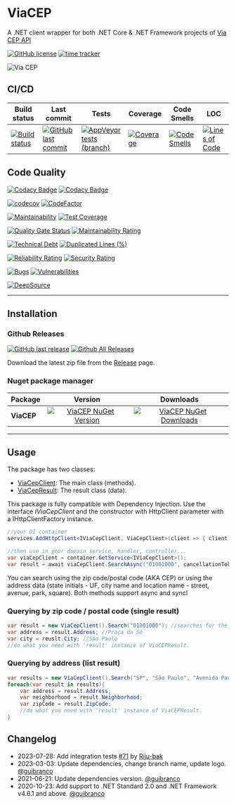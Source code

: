 # ViaCEP

A .NET client wrapper for both .NET Core & .NET Framework projects of [Via CEP API](https://viacep.com.br)

[![GitHub license](https://img.shields.io/github/license/guibranco/ViaCep)](https://github.com/guibranco/ViaCep)
[![time tracker](https://wakatime.com/badge/github/guibranco/ViaCEP.svg)](https://wakatime.com/badge/github/guibranco/ViaCEP)

![Via CEP](https://raw.githubusercontent.com/guibranco/viacep/main/logo.png)

## CI/CD

| Build status | Last commit | Tests | Coverage | Code Smells | LOC |
|--------------|-------------|-------|----------|-------------|-----|
| [![Build status](https://ci.appveyor.com/api/projects/status/9jnsy1e08jhyxl7j/branch/main?svg=true)](https://ci.appveyor.com/project/guibranco/ViaCEP) | [![GitHub last commit](https://img.shields.io/github/last-commit/guibranco/ViaCEP/main)](https://github.com/guibranco/ViaCEP) | [![AppVeyor tests (branch)](https://img.shields.io/appveyor/tests/guibranco/ViaCEP/main?compact_message)](https://ci.appveyor.com/project/guibranco/ViaCEP) | [![Coverage](https://sonarcloud.io/api/project_badges/measure?project=guibranco_ViaCEP\&metric=coverage)](https://sonarcloud.io/dashboard?id=guibranco_ViaCEP) | [![Code Smells](https://sonarcloud.io/api/project_badges/measure?project=guibranco_ViaCEP\&metric=code_smells)](https://sonarcloud.io/dashboard?id=guibranco_ViaCEP) | [![Lines of Code](https://sonarcloud.io/api/project_badges/measure?project=guibranco_ViaCEP\&metric=ncloc)](https://sonarcloud.io/dashboard?id=guibranco_ViaCEP)

## Code Quality

[![Codacy Badge](https://app.codacy.com/project/badge/Grade/483c4901f0ea4a0d99e69be931ced362)](https://www.codacy.com/gh/guibranco/ViaCEP/dashboard?utm_source=github.com\&utm_medium=referral\&utm_content=guibranco/ViaCEP\&utm_campaign=Badge_Grade)
[![Codacy Badge](https://app.codacy.com/project/badge/Coverage/483c4901f0ea4a0d99e69be931ced362)](https://www.codacy.com/gh/guibranco/ViaCEP/dashboard?utm_source=github.com\&utm_medium=referral\&utm_content=guibranco/ViaCEP\&utm_campaign=Badge_Grade)

[![codecov](https://codecov.io/gh/guibranco/ViaCEP/branch/main/graph/badge.svg)](https://codecov.io/gh/guibranco/ViaCEP)
[![CodeFactor](https://www.codefactor.io/repository/github/guibranco/ViaCEP/badge)](https://www.codefactor.io/repository/github/guibranco/ViaCEP)

[![Maintainability](https://api.codeclimate.com/v1/badges/93ba8c7ae3e86ca7e2a7/maintainability)](https://codeclimate.com/github/guibranco/ViaCEP/maintainability)
[![Test Coverage](https://api.codeclimate.com/v1/badges/93ba8c7ae3e86ca7e2a7/test_coverage)](https://codeclimate.com/github/guibranco/ViaCEP/test_coverage)

[![Quality Gate Status](https://sonarcloud.io/api/project_badges/measure?project=guibranco_ViaCEP\&metric=alert_status)](https://sonarcloud.io/dashboard?id=guibranco_ViaCEP)
[![Maintainability Rating](https://sonarcloud.io/api/project_badges/measure?project=guibranco_ViaCEP\&metric=sqale_rating)](https://sonarcloud.io/dashboard?id=guibranco_ViaCEP)

[![Technical Debt](https://sonarcloud.io/api/project_badges/measure?project=guibranco_ViaCEP\&metric=sqale_index)](https://sonarcloud.io/dashboard?id=guibranco_ViaCEP)
[![Duplicated Lines (%)](https://sonarcloud.io/api/project_badges/measure?project=guibranco_ViaCEP\&metric=duplicated_lines_density)](https://sonarcloud.io/dashboard?id=guibranco_ViaCEP)

[![Reliability Rating](https://sonarcloud.io/api/project_badges/measure?project=guibranco_ViaCEP\&metric=reliability_rating)](https://sonarcloud.io/dashboard?id=guibranco_ViaCEP)
[![Security Rating](https://sonarcloud.io/api/project_badges/measure?project=guibranco_ViaCEP\&metric=security_rating)](https://sonarcloud.io/dashboard?id=guibranco_ViaCEP)

[![Bugs](https://sonarcloud.io/api/project_badges/measure?project=guibranco_ViaCEP\&metric=bugs)](https://sonarcloud.io/dashboard?id=guibranco_ViaCEP)
[![Vulnerabilities](https://sonarcloud.io/api/project_badges/measure?project=guibranco_ViaCEP\&metric=vulnerabilities)](https://sonarcloud.io/dashboard?id=guibranco_ViaCEP)

[![DeepSource](https://app.deepsource.com/gh/guibranco/ViaCEP.svg/?label=active+issues\&show_trend=true\&token=84Hhxk-J1hIHiVC_ojm17J3q)](https://app.deepsource.com/gh/guibranco/ViaCEP/?ref=repository-badge)

---

## Installation

### Github Releases

[![GitHub last release](https://img.shields.io/github/release-date/guibranco/ViaCEP.svg?style=flat)](https://github.com/guibranco/ViaCEP) [![Github All Releases](https://img.shields.io/github/downloads/guibranco/ViaCEP/total.svg?style=flat)](https://github.com/guibranco/ViaCEP)

Download the latest zip file from the [Release](https://github.com/GuiBranco/ViaCEP/releases) page.

### Nuget package manager

| Package | Version | Downloads |
|------------------|:-------:|:-------:|
| **ViaCEP** | [![ViaCEP NuGet Version](https://img.shields.io/nuget/v/ViaCEP.svg?style=flat)](https://www.nuget.org/packages/ViaCEP/) | [![ViaCEP NuGet Downloads](https://img.shields.io/nuget/dt/ViaCEP.svg?style=flat)](https://www.nuget.org/packages/ViaCEP/) |

---

## Usage

The package has two classes:

*   [ViaCepClient](https://github.com/guibranco/ViaCEP/blob/main/ViaCEP/ViaCepClient.cs): The main class (methods).
*   [ViaCepResult](https://github.com/guibranco/ViaCEP/blob/main/ViaCEP/ViaCepResult.cs): The result class (data).

This package is fully compatible with Dependency Injection. Use the interface *IViaCepClient* and the constructor with HttpClient parameter with a IHttpClientFactory instance.

```cs
//your DI container
services.AddHttpClient<IViaCepClient, ViaCepClient>(client => { client.BaseAddress = new Uri("https://viacep.com.br/"); });

//then use in your domain service, handler, controller...
var viaCepClient = container.GetService<IViaCepClient>();
var result = await viaCepClient.SearchAsync("01001000", cancellationToken);
```

You can search using the zip code/postal code (AKA CEP) or using the address data (state initials - UF, city name and location name - street, avenue, park, square). Both methods support async and sync!

### Querying by zip code / postal code (single result)

```cs
var result = new ViaCepClient().Search("01001000"); //searches for the postal code 01001-000
var address = result.Address; //Praça da Sé
var city = reuslt.City; //São Paulo
//do what you need with 'result' instance of ViaCEPResult.
```

### Querying by address (list result)

```cs
var results = new ViaCepClient().Search("SP", "São Paulo", "Avenida Paulista"); //search for the Avenida Paulista in São Paulo / SP
foreach(var result in results){
    var address = result.Address;
    var neighborhood = result.Neighborhood;
    var zipCode = result.ZipCode;
    //do what you need with 'result' instance of ViaCEPResult.
}
```

## Changelog

*   2023-07-28: Add integration tests [#71](https://github.com/guibranco/ViaCEP/issues/71) by [Riju-bak](https://github.com/Riju-bak)
*   2023-03-03: Update dependencies, change branch name, update logo. [@guibranco](https://github.com/guibranco)
*   2021-06-21: Update dependencies version. [@guibranco](https://github.com/guibranco)
*   2020-10-23: Add support to .NET Standard 2.0 and .NET Framework v4.6.1 and above. [@guibranco](https://github.com/guibranco)
